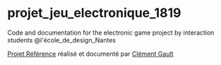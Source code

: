 # projet_jeu_electronique_1819
Code and documentation for the electronic game project by interaction students @l'école_de_design_Nantes

[Projet Référence](https://github.com/AtelierNum/projet_jeu_electronique_1819/tree/master/Projet_exemple) réalisé et documenté par [Clément Gault](http://www.koikoi.design/)
